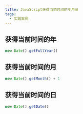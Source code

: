 ```yaml
---
title: JavaScript获得当前时间的年月日
tags: 
  - 实践案例
---
```


## 获得当前时间的年

<!--more-->

```javascript
new Date().getFullYear()
```

## 获得当前时间的月

```javascript
new Date().getMonth() + 1
```

## 获得当前时间的日

```javascript
new Date().getDate()
```

